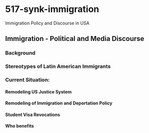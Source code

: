 # 517-synk-immigration

Immigration Policy and Discourse in USA


## Immigration - Political and Media Discourse


### Background

### Stereotypes of Latin American Immigrants

### Current Situation: 

#### Remodeling US Justice System

#### Remodeling of Immigration and Deportation Policy

#### Student Visa Revocations

#### Who benefits